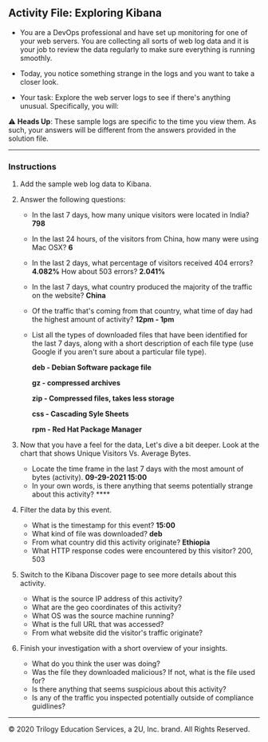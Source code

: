 ## Activity File: Exploring Kibana

* You are a DevOps professional and have set up monitoring for one of your web servers. You are collecting all sorts of web log data and it is your job to review the data regularly to make sure everything is running smoothly. 

* Today, you notice something strange in the logs and you want to take a closer look.

* Your task: Explore the web server logs to see if there's anything unusual. Specifically, you will:

:warning: **Heads Up**: These sample logs are specific to the time you view them. As such, your answers will be different from the answers provided in the solution file. 

---

### Instructions

1. Add the sample web log data to Kibana.

2. Answer the following questions:

    - In the last 7 days, how many unique visitors were located in India? **798**

    - In the last 24 hours, of the visitors from China, how many were using Mac OSX? **6**

    - In the last 2 days, what percentage of visitors received 404 errors?  **4.082%** How about 503 errors? **2.041%**

    - In the last 7 days, what country produced the majority of the traffic on the website? **China**

    - Of the traffic that's coming from that country, what time of day had the highest amount of activity? **12pm - 1pm**

    - List all the types of downloaded files that have been identified for the last 7 days, along with a short description of each file type (use Google if you aren't sure about a particular file type).

      **deb - Debian Software package file**

      **gz - compressed archives**

      **zip - Compressed files, takes less storage**
      
      **css - Cascading Syle Sheets**
      
      **rpm - Red Hat Package Manager**

3. Now that you have a feel for the data, Let's dive a bit deeper. Look at the chart that shows Unique Visitors Vs. Average Bytes.
     - Locate the time frame in the last 7 days with the most amount of bytes (activity). **09-29-2021 15:00**
     - In your own words, is there anything that seems potentially strange about this activity? ****

4. Filter the data by this event.
     - What is the timestamp for this event? **15:00**
     - What kind of file was downloaded? **deb**
     - From what country did this activity originate? **Ethiopia**
     - What HTTP response codes were encountered by this visitor? 200, 503

5. Switch to the Kibana Discover page to see more details about this activity.
     - What is the source IP address of this activity?
     - What are the geo coordinates of this activity?
     - What OS was the source machine running?
     - What is the full URL that was accessed?
     - From what website did the visitor's traffic originate?

6. Finish your investigation with a short overview of your insights. 

     - What do you think the user was doing?
     - Was the file they downloaded malicious? If not, what is the file used for?
     - Is there anything that seems suspicious about this activity?
     - Is any of the traffic you inspected potentially outside of compliance guidlines?

---
© 2020 Trilogy Education Services, a 2U, Inc. brand. All Rights Reserved.  